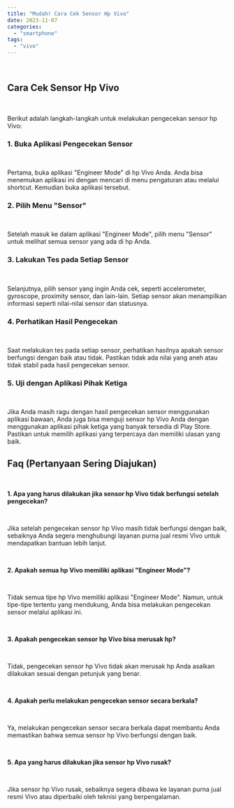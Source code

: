 ```yaml
---
title: "Mudah! Cara Cek Sensor Hp Vivo"
date: 2023-11-07
categories: 
  - "smartphone"
tags: 
  - "vivo"
---
```


 

## Cara Cek Sensor Hp Vivo

 

Berikut adalah langkah-langkah untuk melakukan pengecekan sensor hp Vivo:

### 1\. Buka Aplikasi Pengecekan Sensor

 

Pertama, buka aplikasi "Engineer Mode" di hp Vivo Anda. Anda bisa menemukan aplikasi ini dengan mencari di menu pengaturan atau melalui shortcut. Kemudian buka aplikasi tersebut.

### 2\. Pilih Menu "Sensor"

 

Setelah masuk ke dalam aplikasi "Engineer Mode", pilih menu "Sensor" untuk melihat semua sensor yang ada di hp Anda.

### 3\. Lakukan Tes pada Setiap Sensor

 

Selanjutnya, pilih sensor yang ingin Anda cek, seperti accelerometer, gyroscope, proximity sensor, dan lain-lain. Setiap sensor akan menampilkan informasi seperti nilai-nilai sensor dan statusnya.

### 4\. Perhatikan Hasil Pengecekan

 

Saat melakukan tes pada setiap sensor, perhatikan hasilnya apakah sensor berfungsi dengan baik atau tidak. Pastikan tidak ada nilai yang aneh atau tidak stabil pada hasil pengecekan sensor.

### 5\. Uji dengan Aplikasi Pihak Ketiga

 

Jika Anda masih ragu dengan hasil pengecekan sensor menggunakan aplikasi bawaan, Anda juga bisa menguji sensor hp Vivo Anda dengan menggunakan aplikasi pihak ketiga yang banyak tersedia di Play Store. Pastikan untuk memilih aplikasi yang terpercaya dan memiliki ulasan yang baik.

## Faq (Pertanyaan Sering Diajukan)

 

**1\. Apa yang harus dilakukan jika sensor hp Vivo tidak berfungsi setelah pengecekan?**

 

Jika setelah pengecekan sensor hp Vivo masih tidak berfungsi dengan baik, sebaiknya Anda segera menghubungi layanan purna jual resmi Vivo untuk mendapatkan bantuan lebih lanjut.

 

**2\. Apakah semua hp Vivo memiliki aplikasi "Engineer Mode"?**

 

Tidak semua tipe hp Vivo memiliki aplikasi "Engineer Mode". Namun, untuk tipe-tipe tertentu yang mendukung, Anda bisa melakukan pengecekan sensor melalui aplikasi ini.

 

**3\. Apakah pengecekan sensor hp Vivo bisa merusak hp?**

 

Tidak, pengecekan sensor hp Vivo tidak akan merusak hp Anda asalkan dilakukan sesuai dengan petunjuk yang benar.

 

**4\. Apakah perlu melakukan pengecekan sensor secara berkala?**

 

Ya, melakukan pengecekan sensor secara berkala dapat membantu Anda memastikan bahwa semua sensor hp Vivo berfungsi dengan baik.

 

**5\. Apa yang harus dilakukan jika sensor hp Vivo rusak?**

 

Jika sensor hp Vivo rusak, sebaiknya segera dibawa ke layanan purna jual resmi Vivo atau diperbaiki oleh teknisi yang berpengalaman.

